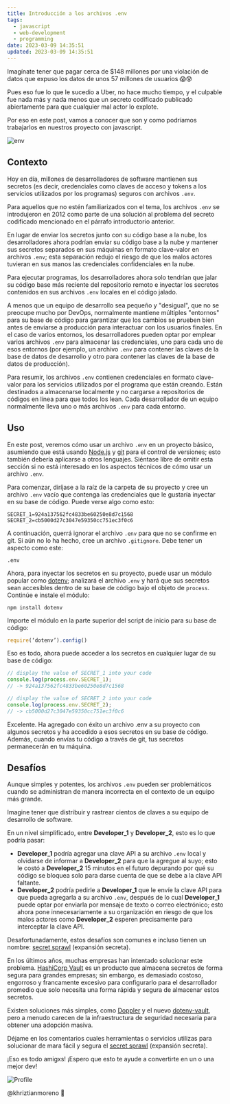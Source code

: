 ```yaml
---
title: Introducción a los archivos .env
tags:
  - javascript
  - web-development
  - programming
date: 2023-03-09 14:35:51
updated: 2023-03-09 14:35:51
---
```


Imagínate tener que pagar cerca de $148 millones por una violación de datos que expuso los datos de unos 57 millones de usuarios 😱😰

Pues eso fue lo que le sucedio a Uber, no hace mucho tiempo, y el culpable fue nada más y nada menos que un secreto codificado publicado abiertamente para que cualquier mal actor lo explote.

Por eso en este post, vamos a conocer que son y como podríamos trabajarlos en nuestros proyecto con javascript.

![env](https://media2.dev.to/dynamic/image/width=1000,height=420,fit=cover,gravity=auto,format=auto/https%3A%2F%2Fdev-to-uploads.s3.amazonaws.com%2Fuploads%2Farticles%2Fxnr6sdobejyg1fzpld5s.png)

## Contexto

Hoy en día, millones de desarrolladores de software mantienen sus secretos (es decir, credenciales como claves de acceso y tokens a los servicios utilizados por los programas) seguros con archivos `.env`.

Para aquellos que no estén familiarizados con el tema, los archivos `.env` se introdujeron en 2012 como parte de una solución al problema del secreto codificado mencionado en el párrafo introductorio anterior.

En lugar de enviar los secretos junto con su código base a la nube, los desarrolladores ahora podrían enviar su código base a la nube y mantener sus secretos separados en sus máquinas en formato clave-valor en archivos `.env`; esta separación redujo el riesgo de que los malos actores tuvieran en sus manos las credenciales confidenciales en la nube.

Para ejecutar programas, los desarrolladores ahora solo tendrían que jalar su código base más reciente del repositorio remoto e inyectar los secretos contenidos en sus archivos `.env` locales en el código jalado.

A menos que un equipo de desarrollo sea pequeño y "desigual", que no se preocupe mucho por DevOps, normalmente mantiene múltiples "entornos" para su base de código para garantizar que los cambios se prueben bien antes de enviarse a producción para interactuar con los usuarios finales. En el caso de varios entornos, los desarrolladores pueden optar por emplear varios archivos `.env` para almacenar las credenciales, uno para cada uno de esos entornos (por ejemplo, un archivo `.env` para contener las claves de la base de datos de desarrollo y otro para contener las claves de la base de datos de producción).

Para resumir, los archivos `.env` contienen credenciales en formato clave-valor para los servicios utilizados por el programa que están creando. Están destinados a almacenarse localmente y no cargarse a repositorios de códigos en línea para que todos los lean. Cada desarrollador de un equipo normalmente lleva uno o más archivos `.env` para cada entorno.

## Uso

En este post, veremos cómo usar un archivo `.env` en un proyecto básico, asumiendo que está usando [Node.js](https://nodejs.org/en/) y [git](https://git-scm.com/) para el control de versiones; esto también debería aplicarse a otros lenguajes. Siéntase libre de omitir esta sección si no está interesado en los aspectos técnicos de cómo usar un archivo `.env`.

Para comenzar, diríjase a la raíz de la carpeta de su proyecto y cree un archivo `.env` vacío que contenga las credenciales que le gustaría inyectar en su base de código. Puede verse algo como esto:

```
SECRET_1=924a137562fc4833be60250e8d7c1568
SECRET_2=cb5000d27c3047e59350cc751ec3f0c6
```

A continuación, querrá ignorar el archivo `.env` para que no se confirme en git. Si aún no lo ha hecho, cree un archivo `.gitignore`. Debe tener un aspecto como este:

```
.env
```

Ahora, para inyectar los secretos en su proyecto, puede usar un módulo popular como [dotenv](https://www.npmjs.com/package/dotenv); analizará el archivo `.env` y hará que sus secretos sean accesibles dentro de su base de código bajo el objeto de `process`. Continúe e instale el módulo:

```shell
npm install dotenv
```

Importe el módulo en la parte superior del script de inicio para su base de código:

```javascript
require(‘dotenv’).config()
```

Eso es todo, ahora puede acceder a los secretos en cualquier lugar de su base de código:

```javascript
// display the value of SECRET_1 into your code
console.log(process.env.SECRET_1);
// -> 924a137562fc4833be60250e8d7c1568

// display the value of SECRET_2 into your code
console.log(process.env.SECRET_2);
// -> cb5000d27c3047e59350cc751ec3f0c6
```

Excelente. Ha agregado con éxito un archivo .env a su proyecto con algunos secretos y ha accedido a esos secretos en su base de código. Además, cuando envías tu código a través de git, tus secretos permanecerán en tu máquina.

## Desafíos

Aunque simples y potentes, los archivos `.env` pueden ser problemáticos cuando se administran de manera incorrecta en el contexto de un equipo más grande.

Imagine tener que distribuir y rastrear cientos de claves a su equipo de desarrollo de software.

En un nivel simplificado, entre **Developer_1** y **Developer_2**, esto es lo que podría pasar:

- **Developer_1** podría agregar una clave API a su archivo `.env` local y olvidarse de informar a **Developer_2** para que la agregue al suyo; esto le costó a **Developer_2** 15 minutos en el futuro depurando por qué su código se bloquea solo para darse cuenta de que se debe a la clave API faltante.
- **Developer_2** podría pedirle a **Developer_1** que le envíe la clave API para que pueda agregarla a su archivo `.env`, después de lo cual **Developer_1** puede optar por enviarla por mensaje de texto o correo electrónico; esto ahora pone innecesariamente a su organización en riesgo de que los malos actores como **Developer_2** esperen precisamente para interceptar la clave API.

Desafortunadamente, estos desafíos son comunes e incluso tienen un nombre: [secret sprawl](https://www.gitguardian.com/glossary/secret-sprawl-definition) (expansión secreta).

En los últimos años, muchas empresas han intentado solucionar este problema. [HashiCorp Vault](https://www.vaultproject.io/) es un producto que almacena secretos de forma segura para grandes empresas; sin embargo, es demasiado costoso, engorroso y francamente excesivo para configurarlo para el desarrollador promedio que solo necesita una forma rápida y segura de almacenar estos secretos.

Existen soluciones más simples, como [Doppler](https://www.doppler.com/) y el nuevo [dotenv-vault](https://dotenv.org/vault?r=1), pero a menudo carecen de la infraestructura de seguridad necesaria para obtener una adopción masiva.

Déjame en los comentarios cuales herramientas o servicios utilizas para solucionar de mara fácil y segura el [secret sprawl](https://www.gitguardian.com/glossary/secret-sprawl-definition) (expansión secreta).

¡Eso es todo amigxs! ¡Espero que esto te ayude a convertirte en un o una mejor dev!

![Profile](https://res.cloudinary.com/khriztianmoreno/image/upload/c_scale,w_148/v1591324337/KM-brand/stickers/sticker-3_2x.png)

@khriztianmoreno 🚀
